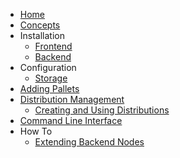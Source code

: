 * [Home](Home)
* [Concepts](Concepts)
* Installation
  * [Frontend](Frontend-Installation)
  * [Backend](Backend-Installation)
* Configuration
  * [Storage](Storage-Configuration)
* [Adding Pallets](Adding-Pallets)
* [Distribution Management](Distribution-Management)
    * [Creating and Using Distributions](creating-and-using-distributions)
* [Command Line Interface](CLI-Documentation)
* How To
	* [Extending Backend Nodes](Extend-Backend)
